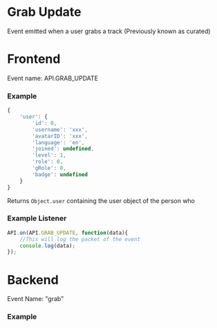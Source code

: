# Grab Update

Event emitted when a user grabs a track (Previously known as curated)

# Frontend

Event name: API.GRAB_UPDATE

### Example

```js
{
    'user': {
        'id': 0,
        'username': 'xxx',
        'avatarID': 'xxx',
        'language': 'en',
        'joined': undefined,
        'level': 1,
        'role': 0,
        'gRole': 0,
        'badge': undefined
    }
}
```

Returns `Object.user` containing the user object of the person who 

### Example Listener

```js
API.on(API.GRAB_UPDATE, function(data){
    //This will log the packet of the event
    console.log(data);
});
```

# Backend

Event Name: "grab"

### Example